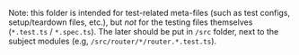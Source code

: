 Note: this folder is intended for test-related meta-files (such as test configs, setup/teardown files, etc.), but _not_ for the testing files themselves (`*.test.ts` / `*.spec.ts`). The later should be put in `/src` folder, next to the subject modules (e.g, `/src/router/*/router.*.test.ts`).
